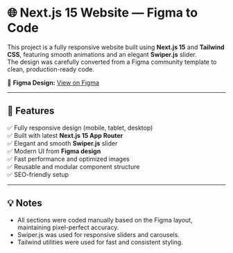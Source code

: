 # 🌐 Next.js 15 Website — Figma to Code

This project is a fully responsive website built using **Next.js 15** and **Tailwind CSS**, featuring smooth animations and an elegant **Swiper.js** slider.  
The design was carefully converted from a Figma community template to clean, production-ready code.

🎨 **Figma Design:** [View on Figma](https://www.figma.com/community/file/1314076616839640516)

---

## 🧩 Features

✅ Fully responsive design (mobile, tablet, desktop)  
✅ Built with latest **Next.js 15 App Router**  
✅ Elegant and smooth **Swiper.js** slider  
✅ Modern UI from **Figma design**  
✅ Fast performance and optimized images  
✅ Reusable and modular component structure  
✅ SEO-friendly setup  

---


## 💡 Notes

- All sections were coded manually based on the Figma layout, maintaining pixel-perfect accuracy.  
- Swiper.js was used for responsive sliders and carousels.  
- Tailwind utilities were used for fast and consistent styling. 
